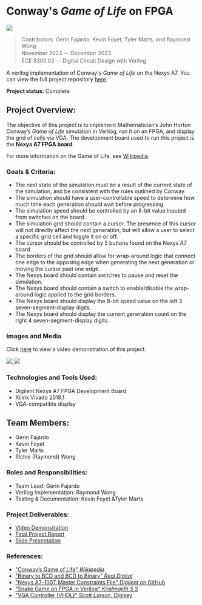 # Conway's *Game of Life* on FPGA

<a href="https://www.youtube.com/watch?v=CcwDj1lyKrI" target="_blank">
    <img src="https://github.com/Raymond-exe/Conway.v/assets/42707243/cc5fa935-eb8a-4adc-9eb4-0fd7a96c14f7">
</a>

> Contributors: Gerin Fajardo, Kevin Foyet, Tyler Marts, and Raymond Wong <br>
> November 2023 － December 2023 <br>
> ECE 3300.02 － Digital Circuit Design with Verilog

A verilog implementation of Conway's *Game of Life* on the Nexys A7. You can view the full project repository [here](https://github.com/Raymond-exe/Conway.v).

**Project status:** Complete

## Project Overview:

The objective of this project is to implement Mathematician’s John Horton Conway’s *Game of Life* simulation in Verilog, run it on an FPGA, and display the grid of cells via VGA. The development board used to run this project is the **Nexys A7 FPGA board**.

For more information on the Game of Life, see [Wikipedia](https://en.wikipedia.org/wiki/The_Game_of_Life).

### Goals & Criteria:
- The next state of the simulation must be a result of the current state of the simulation, and be consistent with the rules outlined by Conway.
- The simulation should have a user-controllable speed to determine how much time each generation should wait before progressing.
- The simulation speed should be controlled by an 8-bit value inputed from switches on the board.
- The simulation grid should contain a cursor. The presence of this cursor will not directly affect the next generation, but will allow a user to select a specific grid cell and toggle it on or off.
- The cursor should be controlled by 5 buttons found on the Nexys A7 board.
- The borders of the grid should allow for wrap-around logic that connect one edge to the opposing edge when generating the next generation or moving the cursor past one edge.
- The Nexys board should contain switches to pause and reset the simulation.
- The Nexys board should contain a switch to enable/disable the wrap-around logic applied to the grid borders.
- The Nexys board should display the 8-bit speed value on the left 3 seven-segment-display digits.
- The Nexys board should display the current generation count on the right 4 seven-segment-display digits.

### Images and Media

Click [here](https://www.youtube.com/watch?v=CcwDj1lyKrI) to view a video demonstration of this project.

<a href="https://github.com/Raymond-exe/Conway.v/assets/42707243/05eb05ea-bf4d-4c42-b5f0-8466407c0190" target="_blank">
    <img src="https://github.com/Raymond-exe/Conway.v/assets/42707243/05eb05ea-bf4d-4c42-b5f0-8466407c0190">
</a>
<a href="https://www.youtube.com/watch?v=CcwDj1lyKrI" target="_blank">
    <img src="https://github.com/Raymond-exe/Conway.v/assets/42707243/cc5fa935-eb8a-4adc-9eb4-0fd7a96c14f7">
</a>

<br>

### Technologies and Tools Used:
- Digilent Nexys A7 FPGA Development Board
- Xilinx Vivado 2018.1
- VGA-compatible display

## Team Members:
- Gerin Fajardo
- Kevin Foyet
- Tyler Marts
- Richie (Raymond) Wong

### Roles and Responsibilities:
- Team Lead: Gerin Fajardo
- Verilog Implementation: Raymond Wong
- Testing & Documentation: Kevin Foyet &Tyler Marts

### Project Deliverables:
- [Video Demonstration](https://www.youtube.com/watch?v=CcwDj1lyKrI)
- [Final Project Report](https://docs.google.com/document/d/1esijIz1XCN74vlpnBnkL7jEymoO07kjb9qlBPdcqF9o/)
- [Slide Presentation](https://docs.google.com/presentation/d/1LQ7xOMkXpIEDJPGi3g7aL3DAkkkGK73WHjV46hEZqLs/)

### References:
- ["Conway’s Game of Life" *Wikipedia*](https://en.wikipedia.org/wiki/Conway%27s_Game_of_Life)
- ["Binary to BCD and BCD to Binary" *Real Digital*](https://www.realdigital.org/doc/6dae6583570fd816d1d675b93578203d)
- ["Nexys A7-100T Master Constraints File" *Digilent* on  GitHub](https://github.com/Digilent/digilent-xdc/blob/master/Nexys-A7-100T-Master.xdc)
- ["Snake Game on FPGA in Verilog" *Krishnajith S S*](https://www.slideshare.net/sskrishnajith/snake-game-on-fpga-in-verilog)
- ["VGA Controller (VHDL)" *Scott Larson*, Digikey](https://forum.digikey.com/t/vga-controller-vhdl/12794)

